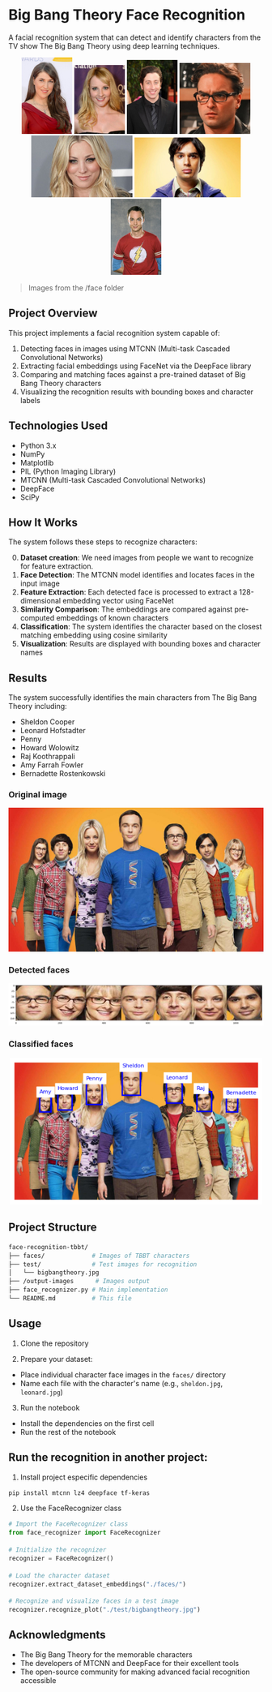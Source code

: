 # Big Bang Theory Face Recognition

A facial recognition system that can detect and identify characters from the TV show The Big Bang Theory using deep learning techniques.

<p align="center">
  <img src="./faces/Amy.jpg" width="100"/>
  <img src="./faces/Bernadette.jpg" width="100"/>
  <img src="./faces/Howard.jpg" width="100"/>
  <img src="./faces/Leonard.jpg" width="140"/>
  <img src="./faces/Penny.jpg" width="200"/>
  <img src="./faces/Raj.jpg" width="210"/>
  <img src="./faces/Sheldon.jpeg" width="100"/>
</p>

> Images from the /face folder


## Project Overview

This project implements a facial recognition system capable of:
1. Detecting faces in images using MTCNN (Multi-task Cascaded Convolutional Networks)
2. Extracting facial embeddings using FaceNet via the DeepFace library
3. Comparing and matching faces against a pre-trained dataset of Big Bang Theory characters
4. Visualizing the recognition results with bounding boxes and character labels

## Technologies Used

- Python 3.x
- NumPy
- Matplotlib
- PIL (Python Imaging Library)
- MTCNN (Multi-task Cascaded Convolutional Networks)
- DeepFace
- SciPy

## How It Works

The system follows these steps to recognize characters:

0. **Dataset creation**: We need images from people we want to recognize for feature extraction.
1. **Face Detection**: The MTCNN model identifies and locates faces in the input image
2. **Feature Extraction**: Each detected face is processed to extract a 128-dimensional embedding vector using FaceNet
3. **Similarity Comparison**: The embeddings are compared against pre-computed embeddings of known characters
4. **Classification**: The system identifies the character based on the closest matching embedding using cosine similarity
5. **Visualization**: Results are displayed with bounding boxes and character names

## Results

The system successfully identifies the main characters from The Big Bang Theory including:

- Sheldon Cooper
- Leonard Hofstadter
- Penny
- Howard Wolowitz
- Raj Koothrappali
- Amy Farrah Fowler
- Bernadette Rostenkowski

### Original image
<p align="center">
  <img src="./test/bigbangtheory.jpg" width="600" />
</p>

### Detected faces
<p align="center">
  <img src="./output-images/detected-faces.png" />
</p>

### Classified faces
<p align="center">
  <img src="./output-images/recognized-faces.png" width="500" />
</p>

## Project Structure
```bash
face-recognition-tbbt/
├── faces/             # Images of TBBT characters
├── test/              # Test images for recognition
│   └── bigbangtheory.jpg
├── /output-images      # Images output
├── face_recognizer.py # Main implementation
└── README.md          # This file
```

## Usage

1. Clone the repository

2. Prepare your dataset:
  - Place individual character face images in the `faces/` directory
  - Name each file with the character's name (e.g., `sheldon.jpg`, `leonard.jpg`)

3. Run the notebook
  - Install the dependencies on the first cell
  - Run the rest of the notebook 

## Run the recognition in another project:

1. Install project especific dependencies
  ```bash
  pip install mtcnn lz4 deepface tf-keras 
  ```

2. Use the FaceRecognizer class
  ```python
  # Import the FaceRecognizer class
  from face_recognizer import FaceRecognizer

  # Initialize the recognizer
  recognizer = FaceRecognizer()

  # Load the character dataset
  recognizer.extract_dataset_embeddings("./faces/")

  # Recognize and visualize faces in a test image
  recognizer.recognize_plot("./test/bigbangtheory.jpg")
  ```

## Acknowledgments

- The Big Bang Theory for the memorable characters
- The developers of MTCNN and DeepFace for their excellent tools
- The open-source community for making advanced facial recognition accessible

